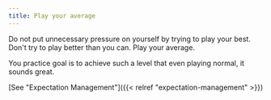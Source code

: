 ```yaml
---
title: Play your average
---
```


Do not put unnecessary pressure on yourself by trying to play your best. Don't try to play better than you can. Play your average.

You practice goal is to achieve such a level that even playing normal, it sounds great.

[See "Expectation Management"]({{< relref "expectation-management" >}})
